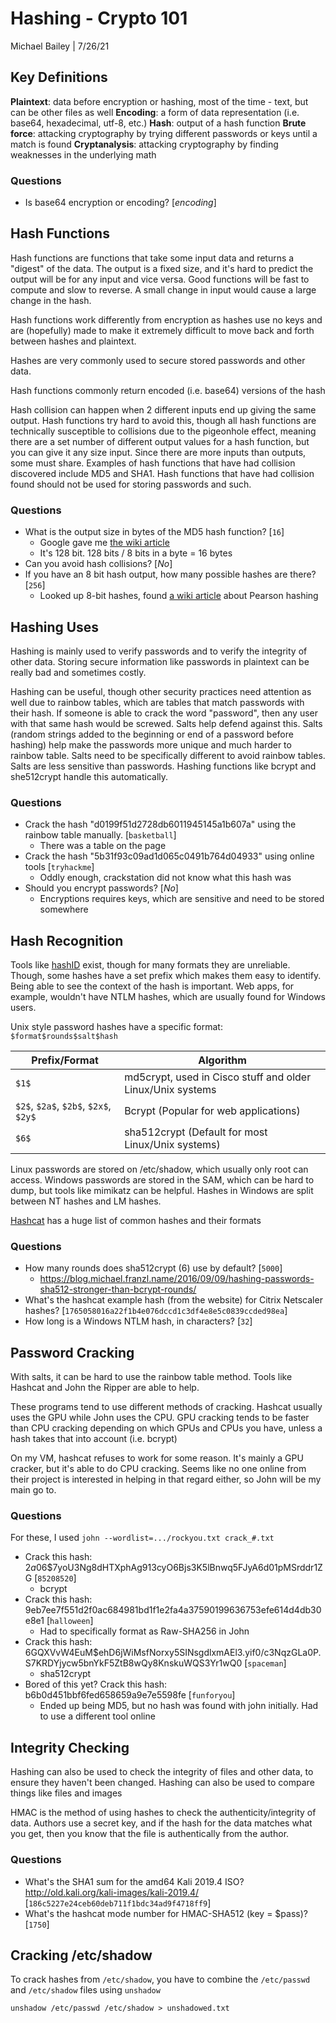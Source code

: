 # Hashing - Crypto 101

Michael Bailey | 7/26/21

## Key Definitions

**Plaintext**: data before encryption or hashing, most of the time - text, but can be other files as well
**Encoding**: a form of data representation (i.e. base64, hexadecimal, utf-8, etc.)
**Hash**: output of a hash function
**Brute force**: attacking cryptography by trying different passwords or keys until a match is found
**Cryptanalysis**: attacking cryptography by finding weaknesses in the underlying math

### Questions

- Is base64 encryption or encoding? [_encoding_]

## Hash Functions

Hash functions are functions that take some input data and returns a "digest" of the data. The output is a fixed size, and it's hard to predict the output will be for any input and vice versa. Good functions will be fast to compute and slow to reverse. A small change in input would cause a large change in the hash.

Hash functions work differently from encryption as hashes use no keys and are (hopefully) made to make it extremely difficult to move back and forth between hashes and plaintext.

Hashes are very commonly used to secure stored passwords and other data.

Hash functions commonly return encoded (i.e. base64) versions of the hash

Hash collision can happen when 2 different inputs end up giving the same output. Hash functions try hard to avoid this, though all hash functions are technically susceptible to collisions due to the pigeonhole effect, meaning there are a set number of different output values for a hash function, but you can give it any size input. Since there are more inputs than outputs, some must share. Examples of hash functions that have had collision discovered include MD5 and SHA1. Hash functions that have had collision found should not be used for storing passwords and such.

### Questions

- What is the output size in bytes of the MD5 hash function? [`16`]
  - Google gave me [the wiki article](https://en.wikipedia.org/wiki/MD5)
  - It's 128 bit. 128 bits / 8 bits in a byte = 16 bytes
- Can you avoid hash collisions? [_No_]
- If you have an 8 bit hash output, how many possible hashes are there? [`256`]
  - Looked up 8-bit hashes, found [a wiki article](https://en.wikipedia.org/wiki/Pearson_hashing#Python,_8-bit_output) about Pearson hashing

## Hashing Uses

Hashing is mainly used to verify passwords and to verify the integrity of other data. Storing secure information like passwords in plaintext can be really bad and sometimes costly.

Hashing can be useful, though other security practices need attention as well due to rainbow tables, which are tables that match passwords with their hash. If someone is able to crack the word "password", then any user with that same hash would be screwed. Salts help defend against this. Salts (random strings added to the beginning or end of a password before hashing) help make the passwords more unique and much harder to rainbow table. Salts need to be specifically different to avoid rainbow tables. Salts are less sensitive than passwords. Hashing functions like bcrypt and she512crypt handle this automatically.

### Questions

- Crack the hash "d0199f51d2728db6011945145a1b607a" using the rainbow table manually. [`basketball`]
  - There was a table on the page
- Crack the hash "5b31f93c09ad1d065c0491b764d04933" using online tools [`tryhackme`]
  - Oddly enough, crackstation did not know what this hash was
- Should you encrypt passwords? [_No_]
  - Encryptions requires keys, which are sensitive and need to be stored somewhere

## Hash Recognition

Tools like [hashID](https://pypi.org/project/hashID/) exist, though for many formats they are unreliable. Though, some hashes have a set prefix which makes them easy to identify. Being able to see the context of the hash is important. Web apps, for example, wouldn't have NTLM hashes, which are usually found for Windows users.

Unix style password hashes have a specific format: `$format$rounds$salt$hash`

Prefix/Format | Algorithm
-------|----------
`$1$` |	md5crypt, used in Cisco stuff and older Linux/Unix systems
`$2$`, `$2a$`, `$2b$`, `$2x$`, `$2y$`	| Bcrypt (Popular for web applications)
`$6$`	| sha512crypt (Default for most Linux/Unix systems)

Linux passwords are stored on /etc/shadow, which usually only root can access. Windows passwords are stored in the SAM, which can be hard to dump, but tools like mimikatz can be helpful. Hashes in Windows are split between NT hashes and LM hashes.

[Hashcat](https://hashcat.net/wiki/doku.php?id=example_hashes) has a huge list of common hashes and their formats

### Questions

- How many rounds does sha512crypt ($6$) use by default? [`5000`]
  - https://blog.michael.franzl.name/2016/09/09/hashing-passwords-sha512-stronger-than-bcrypt-rounds/
- What's the hashcat example hash (from the website) for Citrix Netscaler hashes? [`1765058016a22f1b4e076dccd1c3df4e8e5c0839ccded98ea`]
- How long is a Windows NTLM hash, in characters? [`32`]

## Password Cracking

With salts, it can be hard to use the rainbow table method. Tools like Hashcat and John the Ripper are able to help.

These programs tend to use different methods of cracking. Hashcat usually uses the GPU while John uses the CPU. GPU cracking tends to be faster than CPU cracking depending on which GPUs and CPUs you have, unless a hash takes that into account (i.e. bcrypt)

On my VM, hashcat refuses to work for some reason. It's mainly a GPU cracker, but it's able to do CPU cracking. Seems like no one online from their project is interested in helping in that regard either, so John will be my main go to.

### Questions

For these, I used `john --wordlist=.../rockyou.txt crack_#.txt`

- Crack this hash: $2a$06$7yoU3Ng8dHTXphAg913cyO6Bjs3K5lBnwq5FJyA6d01pMSrddr1ZG [`85208520`]
  - bcrypt
- Crack this hash: 9eb7ee7f551d2f0ac684981bd1f1e2fa4a37590199636753efe614d4db30e8e1 [`halloween`]
  - Had to specifically format as Raw-SHA256 in John
- Crack this hash: $6$GQXVvW4EuM$ehD6jWiMsfNorxy5SINsgdlxmAEl3.yif0/c3NqzGLa0P.S7KRDYjycw5bnYkF5ZtB8wQy8KnskuWQS3Yr1wQ0 [`spaceman`]
  - sha512crypt
- Bored of this yet? Crack this hash: b6b0d451bbf6fed658659a9e7e5598fe [`funforyou`]
  - Ended up being MD5, but no hash was found with john initially. Had to use a different tool online

## Integrity Checking

Hashing can also be used to check the integrity of files and other data, to ensure they haven't been changed. Hashing can also be used to compare things like files and images

HMAC is the method of using hashes to check the authenticity/integrity of data. Authors use a secret key, and if the hash for the data matches what you get, then you know that the file is authentically from the author.

### Questions

- What's the SHA1 sum for the amd64 Kali 2019.4 ISO? http://old.kali.org/kali-images/kali-2019.4/ [`186c5227e24ceb60deb711f1bdc34ad9f4718ff9`]
- What's the hashcat mode number for HMAC-SHA512 (key = $pass)? [`1750`]

## Cracking /etc/shadow

To crack hashes from `/etc/shadow`, you have to combine the `/etc/passwd` and `/etc/shadow` files using `unshadow`

`unshadow /etc/passwd /etc/shadow > unshadowed.txt`
